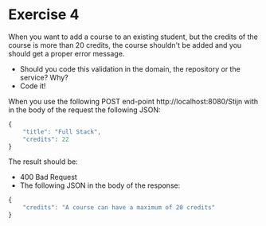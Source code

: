 # Exercise 4

When you want to add a course to an existing student, but the credits of the course is more than 20 credits, the course shouldn't be added and you should get a proper error message.

- Should you code this validation in the domain, the repository or the service? Why?
- Code it!

When you use the following POST end-point http://localhost:8080/Stijn with in the body of the request the following JSON:

```javascript
{
    "title": "Full Stack",
    "credits": 22
}
```

The result should be:

- 400 Bad Request
- The following JSON in the body of the response:

```javascript
{
    "credits": "A course can have a maximum of 20 credits"
}
```
